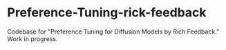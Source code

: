 # Preference-Tuning-rick-feedback

Codebase for "Preference Tuning for Diffusion Models by Rich Feedback." Work in progress. 

